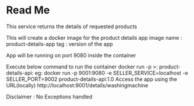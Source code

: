 # Read Me
 This service returns the details of requested products
 
This will create a docker image for the product details app
image name : product-details-app
tag : version of the app

App will be running on port 9080 inside the container

Execute below command to run the container
    docker run -p <external port>>:<port which app is running inside the conatiner> product-details-api:<version>
    eg: docker run -p 9001:9080 -e SELLER_SERVICE=localhost -e SELLER_PORT=9002 product-details-api:1.0
Access the app using the URL(locally)
    http://localhost:9001/details/washingmachine

Disclaimer : No Exceptions handled